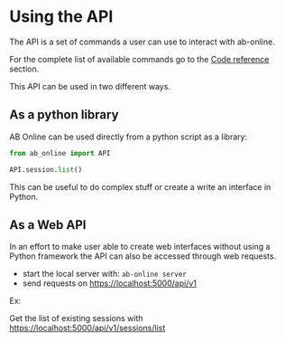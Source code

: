 # Using the API

The API is a set of commands a user can use to interact with ab-online.

For the complete list of available commands go to the [Code reference]() section.

This API can be used in two different ways.

## As a python library

AB Online can be used directly from a python script as a library:

```python
from ab_online import API

API.session.list()
```

This can be useful to do complex stuff or create a write an interface in Python.

## As a Web API

In an effort to make user able to create web interfaces without using a Python framework the API can also be accessed through web requests.

- start the local server with: `ab-online server`
- send requests on [https://localhost:5000/api/v1](https://localhost:5000/api/v1)

Ex:

Get the list of existing sessions with [https://localhost:5000/api/v1/sessions/list](https://localhost:5000/api/v1/sessions/list)


 